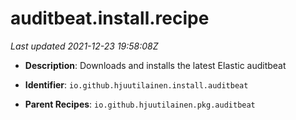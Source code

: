 # auditbeat.install.recipe

_Last updated 2021-12-23 19:58:08Z_

- **Description**: Downloads and installs the latest Elastic auditbeat

- **Identifier**: `io.github.hjuutilainen.install.auditbeat`

- **Parent Recipes**: `io.github.hjuutilainen.pkg.auditbeat`